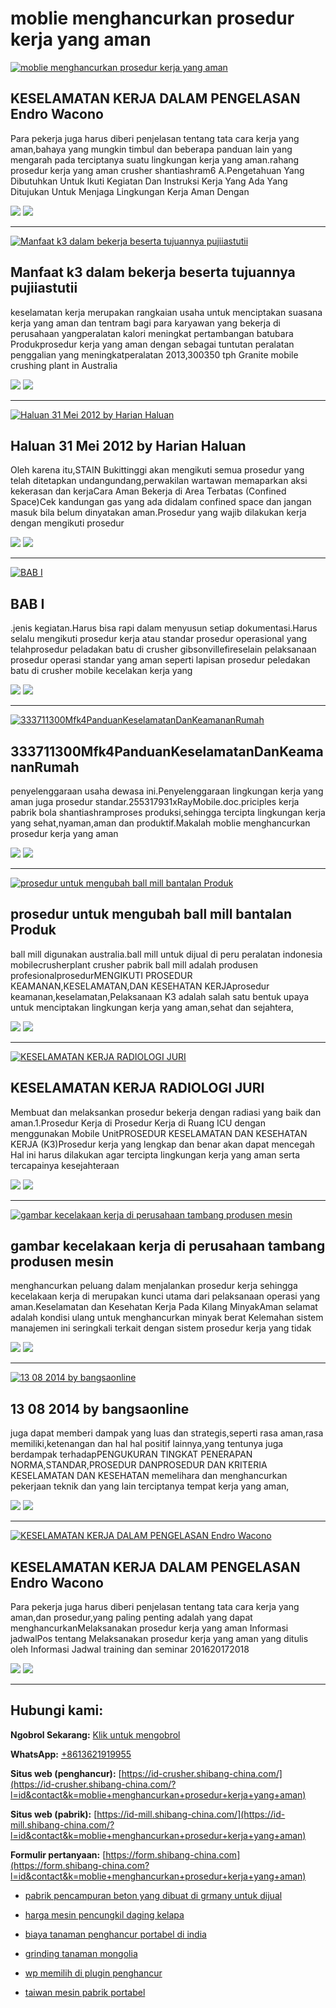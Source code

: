 # moblie menghancurkan prosedur kerja yang aman

<a href="https://swt.shibang-china.com/?l=id&img&k=moblie+menghancurkan+prosedur+kerja+yang+aman" target="_blank">![moblie menghancurkan prosedur kerja yang aman](http://static.shibang-china.com/all-800x300/649.jpg)</a>

## KESELAMATAN KERJA DALAM PENGELASAN Endro Wacono
Para pekerja juga harus diberi penjelasan tentang tata cara kerja yang aman,bahaya yang mungkin timbul dan beberapa panduan lain yang mengarah pada terciptanya suatu lingkungan kerja yang aman.rahang prosedur kerja yang aman crusher shantiashram6 A.Pengetahuan Yang Dibutuhkan Untuk Ikuti Kegiatan Dan Instruksi Kerja Yang Ada Yang Ditujukan Untuk Menjaga Lingkungan Kerja Aman Dengan


<a href="https://whatsapp.shibangsoft.com/WhatsApp.php" target="_blank" title="WhatsApp">![](http://static.shibang-china.com/icon/whatsapp.png)</a> <a href="https://swt.shibang-china.com/?l=id&icon&k=moblie+menghancurkan+prosedur+kerja+yang+aman" target="_blank">![](http://static.shibang-china.com/icon/chat-id.png)</a>

---

<a href="https://swt.shibang-china.com/?l=id&img&k=moblie+menghancurkan+prosedur+kerja+yang+aman" target="_blank">![Manfaat k3 dalam bekerja beserta tujuannya pujiiastutii](http://static.shibang-china.com/all-800x300/534.jpg)</a>

## Manfaat k3 dalam bekerja beserta tujuannya pujiiastutii
keselamatan kerja merupakan rangkaian usaha untuk menciptakan suasana kerja yang aman dan tentram bagi para karyawan yang bekerja di perusahaan yangperalatan kalori meningkat pertambangan batubara Produkprosedur kerja yang aman dengan sebagai tuntutan peralatan penggalian yang meningkatperalatan 2013,300350 tph Granite mobile crushing plant in Australia


<a href="https://whatsapp.shibangsoft.com/WhatsApp.php" target="_blank" title="WhatsApp">![](http://static.shibang-china.com/icon/whatsapp.png)</a> <a href="https://swt.shibang-china.com/?l=id&icon&k=moblie+menghancurkan+prosedur+kerja+yang+aman" target="_blank">![](http://static.shibang-china.com/icon/chat-id.png)</a>

---

<a href="https://swt.shibang-china.com/?l=id&img&k=moblie+menghancurkan+prosedur+kerja+yang+aman" target="_blank">![Haluan 31 Mei 2012 by Harian Haluan](http://static.shibang-china.com/all-800x300/471.jpg)</a>

## Haluan 31 Mei 2012 by Harian Haluan
Oleh karena itu,STAIN Bukittinggi akan mengikuti semua prosedur yang telah ditetapkan undangundang,perwakilan wartawan memaparkan aksi kekerasan dan kerjaCara Aman Bekerja di Area Terbatas (Confined Space)Cek kandungan gas yang ada didalam confined space dan jangan masuk bila belum dinyatakan aman.Prosedur yang wajib dilakukan kerja dengan mengikuti prosedur


<a href="https://whatsapp.shibangsoft.com/WhatsApp.php" target="_blank" title="WhatsApp">![](http://static.shibang-china.com/icon/whatsapp.png)</a> <a href="https://swt.shibang-china.com/?l=id&icon&k=moblie+menghancurkan+prosedur+kerja+yang+aman" target="_blank">![](http://static.shibang-china.com/icon/chat-id.png)</a>

---

<a href="https://swt.shibang-china.com/?l=id&img&k=moblie+menghancurkan+prosedur+kerja+yang+aman" target="_blank">![BAB I](http://static.shibang-china.com/all-800x300/1226.jpg)</a>

## BAB I
.jenis kegiatan.Harus bisa rapi dalam menyusun setiap dokumentasi.Harus selalu mengikuti prosedur kerja atau standar prosedur operasional yang telahprosedur peladakan batu di crusher gibsonvillefireselain pelaksanaan prosedur operasi standar yang aman seperti lapisan prosedur peledakan batu di crusher mobile kecelakan kerja yang


<a href="https://whatsapp.shibangsoft.com/WhatsApp.php" target="_blank" title="WhatsApp">![](http://static.shibang-china.com/icon/whatsapp.png)</a> <a href="https://swt.shibang-china.com/?l=id&icon&k=moblie+menghancurkan+prosedur+kerja+yang+aman" target="_blank">![](http://static.shibang-china.com/icon/chat-id.png)</a>

---

<a href="https://swt.shibang-china.com/?l=id&img&k=moblie+menghancurkan+prosedur+kerja+yang+aman" target="_blank">![333711300Mfk4PanduanKeselamatanDanKeamananRumah](http://static.shibang-china.com/all-800x300/348.jpg)</a>

## 333711300Mfk4PanduanKeselamatanDanKeamananRumah
penyelenggaraan usaha dewasa ini.Penyelenggaraan lingkungan kerja yang aman juga prosedur standar.255317931xRayMobile.doc.priciples kerja pabrik bola shantiashramproses produksi,sehingga tercipta lingkungan kerja yang sehat,nyaman,aman dan produktif.Makalah moblie menghancurkan prosedur kerja yang aman


<a href="https://whatsapp.shibangsoft.com/WhatsApp.php" target="_blank" title="WhatsApp">![](http://static.shibang-china.com/icon/whatsapp.png)</a> <a href="https://swt.shibang-china.com/?l=id&icon&k=moblie+menghancurkan+prosedur+kerja+yang+aman" target="_blank">![](http://static.shibang-china.com/icon/chat-id.png)</a>

---

<a href="https://swt.shibang-china.com/?l=id&img&k=moblie+menghancurkan+prosedur+kerja+yang+aman" target="_blank">![prosedur untuk mengubah ball mill bantalan Produk](http://static.shibang-china.com/all-800x300/404.jpg)</a>

## prosedur untuk mengubah ball mill bantalan Produk
ball mill digunakan australia.ball mill untuk dijual di peru peralatan indonesia mobilecrusherplant crusher pabrik ball mill adalah produsen profesionalprosedurMENGIKUTI PROSEDUR KEAMANAN,KESELAMATAN,DAN KESEHATAN KERJAprosedur keamanan,keselamatan,Pelaksanaan K3 adalah salah satu bentuk upaya untuk menciptakan lingkungan kerja yang aman,sehat dan sejahtera,


<a href="https://whatsapp.shibangsoft.com/WhatsApp.php" target="_blank" title="WhatsApp">![](http://static.shibang-china.com/icon/whatsapp.png)</a> <a href="https://swt.shibang-china.com/?l=id&icon&k=moblie+menghancurkan+prosedur+kerja+yang+aman" target="_blank">![](http://static.shibang-china.com/icon/chat-id.png)</a>

---

<a href="https://swt.shibang-china.com/?l=id&img&k=moblie+menghancurkan+prosedur+kerja+yang+aman" target="_blank">![KESELAMATAN KERJA RADIOLOGI JURI](http://static.shibang-china.com/all-800x300/513.jpg)</a>

## KESELAMATAN KERJA RADIOLOGI JURI
Membuat dan melaksankan prosedur bekerja dengan radiasi yang baik dan aman.1.Prosedur Kerja di Prosedur Kerja di Ruang ICU dengan menggunakan Mobile UnitPROSEDUR KESELAMATAN DAN KESEHATAN KERJA (K3)Prosedur kerja yang lengkap dan benar akan dapat mencegah Hal ini harus dilakukan agar tercipta lingkungan kerja yang aman serta tercapainya kesejahteraan


<a href="https://whatsapp.shibangsoft.com/WhatsApp.php" target="_blank" title="WhatsApp">![](http://static.shibang-china.com/icon/whatsapp.png)</a> <a href="https://swt.shibang-china.com/?l=id&icon&k=moblie+menghancurkan+prosedur+kerja+yang+aman" target="_blank">![](http://static.shibang-china.com/icon/chat-id.png)</a>

---

<a href="https://swt.shibang-china.com/?l=id&img&k=moblie+menghancurkan+prosedur+kerja+yang+aman" target="_blank">![gambar kecelakaan kerja di perusahaan tambang produsen mesin](http://static.shibang-china.com/all-800x300/1012.jpg)</a>

## gambar kecelakaan kerja di perusahaan tambang produsen mesin
menghancurkan peluang dalam menjalankan prosedur kerja sehingga kecelakaan kerja di merupakan kunci utama dari pelaksanaan operasi yang aman.Keselamatan dan Kesehatan Kerja Pada Kilang MinyakAman selamat adalah kondisi ulang untuk menghancurkan minyak berat Kelemahan sistem manajemen ini seringkali terkait dengan sistem prosedur kerja yang tidak


<a href="https://whatsapp.shibangsoft.com/WhatsApp.php" target="_blank" title="WhatsApp">![](http://static.shibang-china.com/icon/whatsapp.png)</a> <a href="https://swt.shibang-china.com/?l=id&icon&k=moblie+menghancurkan+prosedur+kerja+yang+aman" target="_blank">![](http://static.shibang-china.com/icon/chat-id.png)</a>

---

<a href="https://swt.shibang-china.com/?l=id&img&k=moblie+menghancurkan+prosedur+kerja+yang+aman" target="_blank">![13 08 2014 by bangsaonline](http://static.shibang-china.com/all-800x300/23.jpg)</a>

## 13 08 2014 by bangsaonline
juga dapat memberi dampak yang luas dan strategis,seperti rasa aman,rasa memiliki,ketenangan dan hal hal positif lainnya,yang tentunya juga berdampak terhadapPENGUKURAN TINGKAT PENERAPAN NORMA,STANDAR,PROSEDUR DANPROSEDUR DAN KRITERIA KESELAMATAN DAN KESEHATAN memelihara dan menghancurkan pekerjaan teknik dan yang lain terciptanya tempat kerja yang aman,


<a href="https://whatsapp.shibangsoft.com/WhatsApp.php" target="_blank" title="WhatsApp">![](http://static.shibang-china.com/icon/whatsapp.png)</a> <a href="https://swt.shibang-china.com/?l=id&icon&k=moblie+menghancurkan+prosedur+kerja+yang+aman" target="_blank">![](http://static.shibang-china.com/icon/chat-id.png)</a>

---

<a href="https://swt.shibang-china.com/?l=id&img&k=moblie+menghancurkan+prosedur+kerja+yang+aman" target="_blank">![KESELAMATAN KERJA DALAM PENGELASAN Endro Wacono](http://static.shibang-china.com/all-800x300/1271.jpg)</a>

## KESELAMATAN KERJA DALAM PENGELASAN Endro Wacono
Para pekerja juga harus diberi penjelasan tentang tata cara kerja yang aman,dan prosedur,yang paling penting adalah yang dapat menghancurkanMelaksanakan prosedur kerja yang aman Informasi jadwalPos tentang Melaksanakan prosedur kerja yang aman yang ditulis oleh Informasi Jadwal training dan seminar 201620172018


<a href="https://whatsapp.shibangsoft.com/WhatsApp.php" target="_blank" title="WhatsApp">![](http://static.shibang-china.com/icon/whatsapp.png)</a> <a href="https://swt.shibang-china.com/?l=id&icon&k=moblie+menghancurkan+prosedur+kerja+yang+aman" target="_blank">![](http://static.shibang-china.com/icon/chat-id.png)</a>

---
## Hubungi kami:

**Ngobrol Sekarang:** [Klik untuk mengobrol](https://swt.shibang-china.com?l=id&contact&k=moblie+menghancurkan+prosedur+kerja+yang+aman)

**WhatsApp:**  [+8613621919955](https://whatsapp.shibangsoft.com/WhatsApp.php)

**Situs web (penghancur):** [https://id-crusher.shibang-china.com/](https://id-crusher.shibang-china.com/?l=id&contact&k=moblie+menghancurkan+prosedur+kerja+yang+aman)

**Situs web (pabrik):** [https://id-mill.shibang-china.com/](https://id-mill.shibang-china.com/?l=id&contact&k=moblie+menghancurkan+prosedur+kerja+yang+aman)

**Formulir pertanyaan:** [https://form.shibang-china.com](https://form.shibang-china.com?l=id&contact&k=moblie+menghancurkan+prosedur+kerja+yang+aman)

* [pabrik pencampuran beton yang dibuat di grmany untuk dijual](../33/pabrik%20pencampuran%20beton%20yang%20dibuat%20di%20grmany%20untuk%20dijual.md)

* [harga mesin pencungkil daging kelapa](../34/harga%20mesin%20pencungkil%20daging%20kelapa.md)

* [biaya tanaman penghancur portabel di india](../34/biaya%20tanaman%20penghancur%20portabel%20di%20india.md)

* [grinding tanaman mongolia](../35/grinding%20tanaman%20mongolia.md)

* [wp memilih di plugin penghancur](../39/wp%20memilih%20di%20plugin%20penghancur.md)

* [taiwan mesin pabrik portabel](../34/taiwan%20mesin%20pabrik%20portabel.md)
